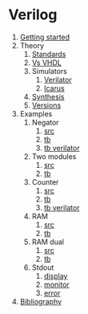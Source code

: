 # Verilog

1.  [Getting started](getting-started.md)
1.  Theory
    1. [Standards](standards.md)
    1. [Vs VHDL](vs-vhdl.md)
    1.  Simulators
        1. [Verilator](verilator.md)
        1. [Icarus](icarus.md)
    1.  [Synthesis](synthesis.md)
    1.  [Versions](versions.md)
1.  Examples
    1.  Negator
        1.  [src](negator.v)
        1.  [tb](negator_tb.v)
        1.  [tb verilator](negator.cpp)
    1.  Two modules
        1.  [src](two_modules.v)
        1.  [tb](two_modules_tb.v)
    1.  Counter
        1.  [src](counter.v)
        1.  [tb](counter_tb.v)
        1.  [tb verilator](counter.cpp)
    1.  RAM
        1.  [src](ram.v)
        1.  [tb](ram_tb.v)
    1.  RAM dual
        1.  [src](ram_dual.v)
        1.  [tb](ram_dual_tb.v)
    1.  Stdout
        1.  [display](display_tb.v)
        1.  [monitor](monitor_tb.v)
        1.  [error](error_tb.v)
1.  [Bibliography](bibliography.md)
